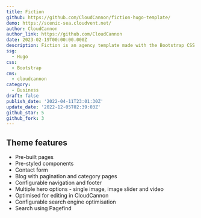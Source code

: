```yaml
---
title: Fiction
github: https://github.com/CloudCannon/fiction-hugo-template/
demo: https://scenic-sea.cloudvent.net/
author: CloudCannon
author_link: https://github.com/CloudCannon
date: 2023-02-19T00:00:00.000Z
description: Fiction is an agency template made with the Bootstrap CSS framework.
ssg:
  - Hugo
css:
  - Bootstrap
cms:
  - cloudcannon
category:
  - Business
draft: false
publish_date: '2022-04-11T23:01:30Z'
update_date: '2022-12-05T02:39:03Z'
github_star: 5
github_fork: 3
---
```


## Theme features

- Pre-built pages
- Pre-styled components
- Contact form
- Blog with pagination and category pages
- Configurable navigation and footer
- Multiple hero options - single image, image slider and video
- Optimised for editing in CloudCannon
- Configurable search engine optimisation
- Search using Pagefind